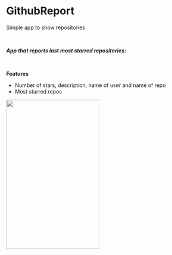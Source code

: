# GithubReport
Simple app to show repositories





&nbsp;

***App that reports last most starred repositories:***

&nbsp;

**Features**
+ Number of stars, description, name of user and name of repo
+ Most starred repos

<img src="https://user-images.githubusercontent.com/17098972/91485296-8b70e880-e8a2-11ea-9d40-a211030c8a7b.png" width="250" height="400">
